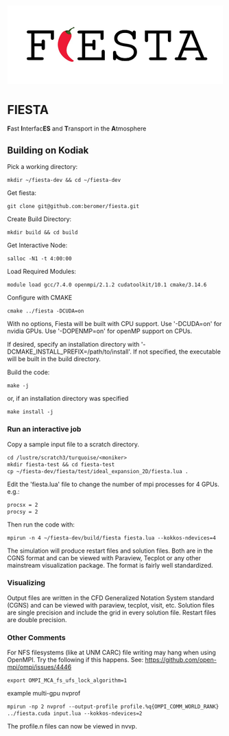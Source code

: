 ![](logo.jpg?raw=true)
# FIESTA
**F**ast **I**nterfac**ES** and **T**ransport in the **A**tmosphere

## Building on Kodiak

Pick a working directory:
```
mkdir ~/fiesta-dev && cd ~/fiesta-dev
```

Get fiesta:
```
git clone git@github.com:beromer/fiesta.git
```

Create Build Directory:
```
mkdir build && cd build
```

Get Interactive Node:
```
salloc -N1 -t 4:00:00
```

Load Required Modules:
```
module load gcc/7.4.0 openmpi/2.1.2 cudatoolkit/10.1 cmake/3.14.6
```

Configure with CMAKE
```
cmake ../fiesta -DCUDA=on
```
With no options, Fiesta will be built with CPU support.  Use '-DCUDA=on' for nvidia GPUs.  Use '-DOPENMP=on' for openMP support on CPUs.

If desired, specify an installation directory with '-DCMAKE_INSTALL_PREFIX=/path/to/install'.  If not specified, the executable will be built in the build directory.

Build the code:
```
make -j
```
or, if an installation directory was specified
```
make install -j
```

### Run an interactive job
Copy a sample input file to a scratch directory.

```
cd /lustre/scratch3/turquoise/<moniker>
mkdir fiesta-test && cd fiesta-test
cp ~/fiesta-dev/fiesta/test/ideal_expansion_2D/fiesta.lua .
```

Edit the 'fiesta.lua' file to change the number of mpi processes for 4 GPUs.  e.g.:
```
procsx = 2
procsy = 2
```

Then run the code with:
```
mpirun -n 4 ~/fiesta-dev/build/fiesta fiesta.lua --kokkos-ndevices=4
```
The simulation will produce restart files and solution files.  Both are in the CGNS format and can be viewed with Paraview, Tecplot or any other mainstream visualization package.  The format is fairly well standardized.

### Visualizing
Output files are written in the CFD Generalized Notation System standard (CGNS) and can be viewed with paraview, tecplot, visit, etc.  Solution files are single precision and include the grid in every solution file.  Restart files are double precision.

### Other Comments
For NFS filesystems (like at UNM CARC) file writing may hang when using OpenMPI.  Try the following if this happens. See: https://github.com/open-mpi/ompi/issues/4446
```
export OMPI_MCA_fs_ufs_lock_algorithm=1 
```

example multi-gpu nvprof
```
mpirun -np 2 nvprof --output-profile profile.%q{OMPI_COMM_WORLD_RANK} ../fiesta.cuda input.lua --kokkos-ndevices=2
```
The profile.n files can now be viewed in nvvp.
